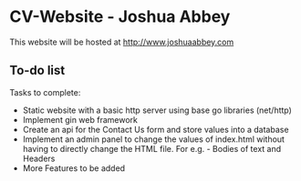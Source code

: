 # CV-Website - Joshua Abbey
This website will be hosted at http://www.joshuaabbey.com
## To-do list
Tasks to complete:
* Static website with a basic http server using base go libraries (net/http)
* Implement gin web framework
* Create an api for the Contact Us form and store values into a database
* Implement an admin panel to change the values of index.html without having to directly change the HTML file. For e.g. - Bodies of text and Headers
* More Features to be added
